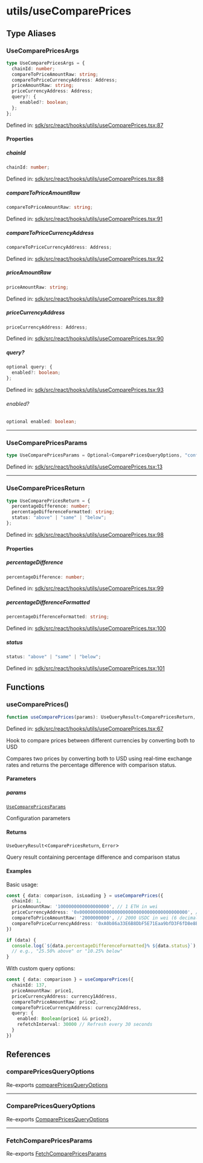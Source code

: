 # utils/useComparePrices

## Type Aliases

### UseComparePricesArgs

```ts
type UseComparePricesArgs = {
  chainId: number;
  compareToPriceAmountRaw: string;
  compareToPriceCurrencyAddress: Address;
  priceAmountRaw: string;
  priceCurrencyAddress: Address;
  query?: {
     enabled?: boolean;
  };
};
```

Defined in: [sdk/src/react/hooks/utils/useComparePrices.tsx:87](https://github.com/0xsequence/marketplace-sdk/blob/6a4808051b4d56769c8daea217398414041a4d84/sdk/src/react/hooks/utils/useComparePrices.tsx#L87)

#### Properties

##### chainId

```ts
chainId: number;
```

Defined in: [sdk/src/react/hooks/utils/useComparePrices.tsx:88](https://github.com/0xsequence/marketplace-sdk/blob/6a4808051b4d56769c8daea217398414041a4d84/sdk/src/react/hooks/utils/useComparePrices.tsx#L88)

##### compareToPriceAmountRaw

```ts
compareToPriceAmountRaw: string;
```

Defined in: [sdk/src/react/hooks/utils/useComparePrices.tsx:91](https://github.com/0xsequence/marketplace-sdk/blob/6a4808051b4d56769c8daea217398414041a4d84/sdk/src/react/hooks/utils/useComparePrices.tsx#L91)

##### compareToPriceCurrencyAddress

```ts
compareToPriceCurrencyAddress: Address;
```

Defined in: [sdk/src/react/hooks/utils/useComparePrices.tsx:92](https://github.com/0xsequence/marketplace-sdk/blob/6a4808051b4d56769c8daea217398414041a4d84/sdk/src/react/hooks/utils/useComparePrices.tsx#L92)

##### priceAmountRaw

```ts
priceAmountRaw: string;
```

Defined in: [sdk/src/react/hooks/utils/useComparePrices.tsx:89](https://github.com/0xsequence/marketplace-sdk/blob/6a4808051b4d56769c8daea217398414041a4d84/sdk/src/react/hooks/utils/useComparePrices.tsx#L89)

##### priceCurrencyAddress

```ts
priceCurrencyAddress: Address;
```

Defined in: [sdk/src/react/hooks/utils/useComparePrices.tsx:90](https://github.com/0xsequence/marketplace-sdk/blob/6a4808051b4d56769c8daea217398414041a4d84/sdk/src/react/hooks/utils/useComparePrices.tsx#L90)

##### query?

```ts
optional query: {
  enabled?: boolean;
};
```

Defined in: [sdk/src/react/hooks/utils/useComparePrices.tsx:93](https://github.com/0xsequence/marketplace-sdk/blob/6a4808051b4d56769c8daea217398414041a4d84/sdk/src/react/hooks/utils/useComparePrices.tsx#L93)

###### enabled?

```ts
optional enabled: boolean;
```

***

### UseComparePricesParams

```ts
type UseComparePricesParams = Optional<ComparePricesQueryOptions, "config">;
```

Defined in: [sdk/src/react/hooks/utils/useComparePrices.tsx:13](https://github.com/0xsequence/marketplace-sdk/blob/6a4808051b4d56769c8daea217398414041a4d84/sdk/src/react/hooks/utils/useComparePrices.tsx#L13)

***

### UseComparePricesReturn

```ts
type UseComparePricesReturn = {
  percentageDifference: number;
  percentageDifferenceFormatted: string;
  status: "above" | "same" | "below";
};
```

Defined in: [sdk/src/react/hooks/utils/useComparePrices.tsx:98](https://github.com/0xsequence/marketplace-sdk/blob/6a4808051b4d56769c8daea217398414041a4d84/sdk/src/react/hooks/utils/useComparePrices.tsx#L98)

#### Properties

##### percentageDifference

```ts
percentageDifference: number;
```

Defined in: [sdk/src/react/hooks/utils/useComparePrices.tsx:99](https://github.com/0xsequence/marketplace-sdk/blob/6a4808051b4d56769c8daea217398414041a4d84/sdk/src/react/hooks/utils/useComparePrices.tsx#L99)

##### percentageDifferenceFormatted

```ts
percentageDifferenceFormatted: string;
```

Defined in: [sdk/src/react/hooks/utils/useComparePrices.tsx:100](https://github.com/0xsequence/marketplace-sdk/blob/6a4808051b4d56769c8daea217398414041a4d84/sdk/src/react/hooks/utils/useComparePrices.tsx#L100)

##### status

```ts
status: "above" | "same" | "below";
```

Defined in: [sdk/src/react/hooks/utils/useComparePrices.tsx:101](https://github.com/0xsequence/marketplace-sdk/blob/6a4808051b4d56769c8daea217398414041a4d84/sdk/src/react/hooks/utils/useComparePrices.tsx#L101)

## Functions

### useComparePrices()

```ts
function useComparePrices(params): UseQueryResult<ComparePricesReturn, Error>;
```

Defined in: [sdk/src/react/hooks/utils/useComparePrices.tsx:67](https://github.com/0xsequence/marketplace-sdk/blob/6a4808051b4d56769c8daea217398414041a4d84/sdk/src/react/hooks/utils/useComparePrices.tsx#L67)

Hook to compare prices between different currencies by converting both to USD

Compares two prices by converting both to USD using real-time exchange rates
and returns the percentage difference with comparison status.

#### Parameters

##### params

[`UseComparePricesParams`](#usecomparepricesparams)

Configuration parameters

#### Returns

`UseQueryResult`\<`ComparePricesReturn`, `Error`\>

Query result containing percentage difference and comparison status

#### Examples

Basic usage:
```typescript
const { data: comparison, isLoading } = useComparePrices({
  chainId: 1,
  priceAmountRaw: '1000000000000000000', // 1 ETH in wei
  priceCurrencyAddress: '0x0000000000000000000000000000000000000000', // ETH
  compareToPriceAmountRaw: '2000000000', // 2000 USDC in wei (6 decimals)
  compareToPriceCurrencyAddress: '0xA0b86a33E6B8DbF5E71Eaa9bfD3F6fD8e8Be3F69' // USDC
})

if (data) {
  console.log(`${data.percentageDifferenceFormatted}% ${data.status}`);
  // e.g., "25.50% above" or "10.25% below"
}
```

With custom query options:
```typescript
const { data: comparison } = useComparePrices({
  chainId: 137,
  priceAmountRaw: price1,
  priceCurrencyAddress: currency1Address,
  compareToPriceAmountRaw: price2,
  compareToPriceCurrencyAddress: currency2Address,
  query: {
    enabled: Boolean(price1 && price2),
    refetchInterval: 30000 // Refresh every 30 seconds
  }
})
```

## References

### comparePricesQueryOptions

Re-exports [comparePricesQueryOptions](../index.md#comparepricesqueryoptions-1)

***

### ComparePricesQueryOptions

Re-exports [ComparePricesQueryOptions](../index.md#comparepricesqueryoptions)

***

### FetchComparePricesParams

Re-exports [FetchComparePricesParams](../index.md#fetchcomparepricesparams)
